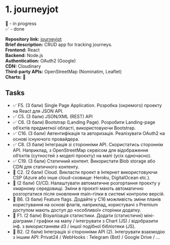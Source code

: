 # 1. journeyjot

🚧 - in progress  
✅ - done  

**Repository link:** [journeyjot](https://github.com/yunytsky/journeyjot)  
**Brief description:** CRUD app for tracking journeys.  
**Frontend:** React  
**Backend:** Node.js  
**Authentication:** OAuth2 (Google)  
**CDN:** Cloudinary  
**Third-party APIs:** OpenStreetMap (Nominatim, Leaflet)  
**Charts:** 🚧  

## Tasks

- ✅ F5. (3 бали) Single Page Application. Розробка (окремого) проекту на React для JSON API.
- ✅ C5. (3 бали) JSON/XML (REST) API
- ✅ C6. (3 бали) Bootstrap (Landing Page). Розробити Landing-page об’єктів предметної області, використовуючи Bootstrap.
- ✅ С16. (3 бали) Автентифікація та авторизація. Реалізувати OAuth2 на основі існуючого провайдера.
- ✅ C8. (3 бали) Інтеграція зі сторонніми API. Скористатись стороннім API. Наприклад, з OpenStreetMap сервісом для відображення об’єктів (сутностей з моделі проєкту) на мапі (усіх одночасно).
- ✅ C19. (3 бали) Статичний контент. Використати Blob storage або CDN для статичного контенту.
- 🚧 С2. (2 бали) Cloud. Викласти проект в Інтернет використовуючи CSP (Azure або інше cloud-сховище: Heroku, DigitalOcean etc.).
- 🚧 (2 бали) CI/CD. Налаштувати автоматичне розгортання проєкту у хмарному середовищі. Зміни в проєкті мають автоматично розгортатися після оновлення main-гілки в системі контролю версій.
- 🚧 B6. (3 бали) Feature flags. Додайте у С16 можливість зміни планів користування на основі флагів, наприклад, користувачі з Premium доступом мають доступ до «особливої» сторінки додатку.
- 🚧 F1. (2 бали) Візуалізація статистики. Додати (статистичні) міні-діаграми / графіки на мапу / інтегрувати з Chart (JS) / відобразити інф. з використанням d3 / іншої подібної бібліотеки (JS).
- 🚧 B2. (2 бали) Інтеграція зі сторонніми API (2). Інтегрувати взаємодію з іншим API: Privat24 / WebHooks : Telegram (Bot) / Google Drive / ...
